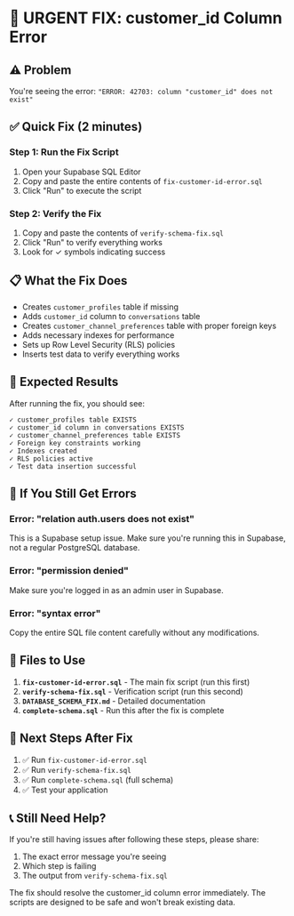 # 🔧 URGENT FIX: customer_id Column Error

## ⚠️ Problem
You're seeing the error: `"ERROR: 42703: column "customer_id" does not exist"`

## ✅ Quick Fix (2 minutes)

### Step 1: Run the Fix Script
1. Open your Supabase SQL Editor
2. Copy and paste the entire contents of `fix-customer-id-error.sql`
3. Click "Run" to execute the script

### Step 2: Verify the Fix
1. Copy and paste the contents of `verify-schema-fix.sql` 
2. Click "Run" to verify everything works
3. Look for ✓ symbols indicating success

## 📋 What the Fix Does
- Creates `customer_profiles` table if missing
- Adds `customer_id` column to `conversations` table
- Creates `customer_channel_preferences` table with proper foreign keys
- Adds necessary indexes for performance
- Sets up Row Level Security (RLS) policies
- Inserts test data to verify everything works

## 🎯 Expected Results
After running the fix, you should see:
```
✓ customer_profiles table EXISTS
✓ customer_id column in conversations EXISTS  
✓ customer_channel_preferences table EXISTS
✓ Foreign key constraints working
✓ Indexes created
✓ RLS policies active
✓ Test data insertion successful
```

## 🚨 If You Still Get Errors

### Error: "relation auth.users does not exist"
This is a Supabase setup issue. Make sure you're running this in Supabase, not a regular PostgreSQL database.

### Error: "permission denied"
Make sure you're logged in as an admin user in Supabase.

### Error: "syntax error"
Copy the entire SQL file content carefully without any modifications.

## 📖 Files to Use

1. **`fix-customer-id-error.sql`** - The main fix script (run this first)
2. **`verify-schema-fix.sql`** - Verification script (run this second)
3. **`DATABASE_SCHEMA_FIX.md`** - Detailed documentation
4. **`complete-schema.sql`** - Run this after the fix is complete

## 🔄 Next Steps After Fix
1. ✅ Run `fix-customer-id-error.sql`
2. ✅ Run `verify-schema-fix.sql`
3. ✅ Run `complete-schema.sql` (full schema)
4. ✅ Test your application

## 📞 Still Need Help?
If you're still having issues after following these steps, please share:
1. The exact error message you're seeing
2. Which step is failing
3. The output from `verify-schema-fix.sql`

The fix should resolve the customer_id column error immediately. The scripts are designed to be safe and won't break existing data.
